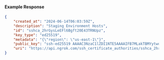 <!-- Code generated for API Clients. DO NOT EDIT. -->

#### Example Response

```json
{
	"created_at": "2024-06-14T06:03:59Z",
	"description": "Staging Environment Hosts",
	"id": "sshca_2hrGysLeEFl6Bgft20E43TRNUpz",
	"key_type": "ed25519",
	"metadata": "{\"region\": \"us-east-1\"}",
	"public_key": "ssh-ed25519 AAAAC3NzaC1lZDI1NTE5AAAAIFB7MLakTBMYytwqlkxqq9uWnEWGs31gCGmRgIrT+fzY",
	"uri": "https://api.ngrok.com/ssh_certificate_authorities/sshca_2hrGysLeEFl6Bgft20E43TRNUpz"
}
```
